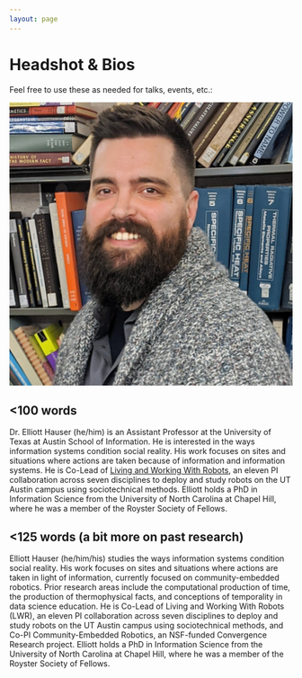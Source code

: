 ```yaml
---
layout: page
---
```



# Headshot & Bios

Feel free to use these as needed for talks, events, etc.:

  <img src="/headshot.jpg">

## <100 words

Dr. Elliott Hauser (he/him) is an Assistant Professor at the University of Texas at Austin School of Information. He is interested in the ways information systems condition social reality. His work focuses on sites and situations where actions are taken because of information and information systems.  He is Co-Lead of [Living and Working With Robots](https://bridgingbarriers.utexas.edu/good-systems/projects/living-and-working-with-robots), an eleven PI collaboration across seven disciplines to deploy and study robots on the UT Austin campus using sociotechnical methods. Elliott holds a PhD in Information Science from the University of North Carolina at Chapel Hill, where he was a member of the Royster Society of Fellows. 

## <125 words (a bit more on past research)

Elliott Hauser (he/him/his) studies the ways information systems condition social reality.  His work focuses on sites and situations where actions are taken in light of information, currently focused on community-embedded robotics. Prior research areas include the computational production of time, the production of thermophysical facts, and conceptions of temporality in data science education. He is Co-Lead of Living and Working With Robots (LWR), an eleven PI collaboration across seven disciplines to deploy and study robots on the UT Austin campus using sociotechnical methods, and Co-PI Community-Embedded Robotics, an NSF-funded Convergence Research project. Elliott holds a PhD in Information Science from the University of North Carolina at Chapel Hill, where he was a member of the Royster Society of Fellows. 
